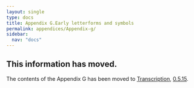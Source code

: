 ```yaml
---
layout: single
type: docs
title: Appendix G.Early letterforms and symbols
permalink: appendices/Appendix-g/
sidebar:
  nav: "docs"
---
```


## This information has moved.


The contents of the Appendix G has been moved to [Transcription](/DCRMR/general-rules/Transcription), [0.5.15](https://rbms-bsc.github.io/DCRMR/general-rules/Transcription/#0515-early-letterforms-and-symbols).
